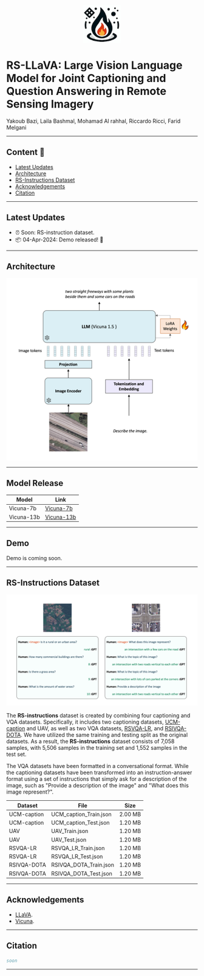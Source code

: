 <p align="center">
  <img width="100" src="assets/RS_LLaVA_icon.jpeg" alt="RS-LLaVA Icon">
</p>

# RS-LLaVA: Large Vision Language Model for Joint Captioning and Question Answering in Remote Sensing Imagery

Yakoub Bazi, Laila Bashmal, Mohamad Al rahhal, Riccardo Ricci, Farid Melgani

---

## Content 📒
- [Latest Updates](#latest-updates)
- [Architecture](#architecture)
- [RS-Instructions Dataset](#rs-instructions-dataset)
- [Acknowledgements](#acknowledgements)
- [Citation](#citation)

---

## Latest Updates  
- ⏰ Soon: RS-instruction dataset.
- 📦 04-Apr-2024: Demo released! 🚀
  
---

## Architecture
<p align="center">
  <img width="600" src="assets/architecture.png" alt="RS-LLaVA Architectural Overview">
</p>

---

## Model Release

| Model | Link |
| --- | --- |
|Vicuna-7b|[Vicuna-7b](https://huggingface.co/)|
|Vicuna-13b|[Vicuna-13b](https://huggingface.co/)|

---

## Demo

Demo is coming soon.

---
## RS-Instructions Dataset
<p align="center">
  <img width="700" src="assets/RS_instructions_dataset.png" alt="RS-Instructions Dataset">
</p>

The **RS-instructions** dataset is created by combining four captioning and VQA datasets. Specifically, it includes two captioning datasets, [UCM-caption](https://pan.baidu.com/s/1mjPToHq#list/path=%2F) and UAV, as well as two VQA datasets, [RSVQA-LR](https://rsvqa.sylvainlobry.com/), and [RSIVQA-DOTA](https://github.com/spectralpublic/RSIVQA). We have utilized the same training and testing split as the original datasets. As a result, the **RS-instructions** dataset consists of 7,058 samples, with 5,506 samples in the training set and 1,552 samples in the test set.

The VQA datasets have been formatted in a conversational format. While the captioning datasets have been transformed into an instruction-answer format using a set of instructions that simply ask for a description of the image, such as "Provide a description of the image" and "What does this image represent?".


| Dataset | File | Size |
| --- | --- | --- |
UCM-caption| UCM_caption_Train.json | 2.00 MB | 
UCM-caption| UCM_caption_Test.json | 1.20 MB | 
UAV        | UAV_Train.json | 1.20 MB | 
UAV        | UAV_Test.json | 1.20 MB | 
RSVQA-LR   | RSVQA_LR_Train.json | 1.20 MB | 
RSVQA-LR   | RSVQA_LR_Test.json | 1.20 MB | 
RSIVQA-DOTA   | RSIVQA_DOTA_Train.json | 1.20 MB | 
RSIVQA-DOTA   | RSIVQA_DOTA_Test.json | 1.20 MB | 



---

## Acknowledgements
+ [LLaVA](https://github.com/haotian-liu/LLaVA).
+ [Vicuna](https://github.com/lm-sys/FastChat).

---

## Citation

```bibtex
soon

```
---
